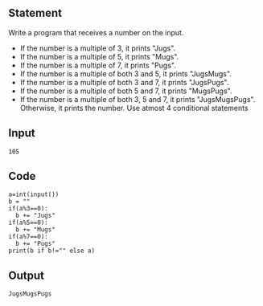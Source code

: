## Statement
Write a program that receives a number on the input.
  - If the number is a multiple of 3, it prints "Jugs". 
  - If the number is a multiple of 5, it prints "Mugs".
  - If the number is a multiple of 7, it prints "Pugs".
  - If the number is a multiple of both 3 and 5, it prints "JugsMugs".
  - If the number is a multiple of both 3 and 7, it prints "JugsPugs".
  - If the number is a multiple of both 5 and 7, it prints "MugsPugs".
  - If the number is a multiple of both 3, 5 and 7, it prints "JugsMugsPugs".
Otherwise, it prints the number.
Use atmost 4 conditional statements

## Input 
```
105
```
## Code
```
a=int(input())
b = ""
if(a%3==0):
  b += "Jugs"
if(a%5==0):
  b += "Mugs"
if(a%7==0):
  b += "Pugs"
print(b if b!="" else a) 

```
## Output
```
JugsMugsPugs
```
